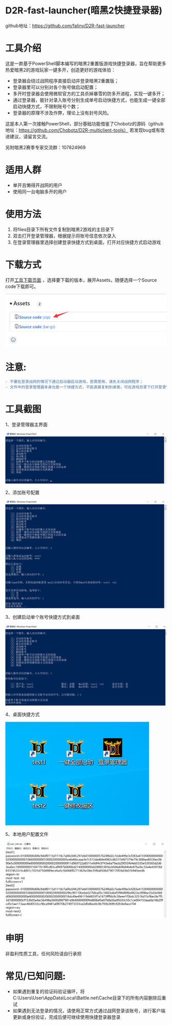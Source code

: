 # D2R-fast-launcher(暗黑2快捷登录器)
github地址：https://github.com/faliny/D2R-fast-launcher

# 工具介绍
这是一款基于PowerShell脚本编写的暗黑2重置版游戏快捷登录器，旨在帮助更多热爱暗黑2的游戏玩家一键多开，创造更好的游戏体验：
* 登录器会绕过战网程序直接启动并登录暗黑2重置版；
* 登录器里可以分别对各个账号做启动配置；
* 多开时登录器会使用微软官方的工具杀掉暴雪的防多开进程，实现一键多开；
* 通过登录器，能针对录入账号分别生成单号启动快捷方式，也能生成一键全部启动快捷方式，不限制账号个数；
* 登录器的原理不涉及作弊，理论上没有封号风险。

这是本人第一次接触PowerShell，部分基础功能借鉴了Chobotz的源码（github地址：https://github.com/Chobotz/D2R-multiclient-tools）
若发现bug或有改进建议，请留言交流。

另附暗黑2赛季专家交流群：107824969

# 适用人群
* 单开且懒得开战网的用户
* 使用同一台电脑多开的用户

# 使用方法
1. 将files目录下所有文件复制到暗黑2游戏的主目录下
2. 双击打开登录管理器，根据提示将账号信息依次录入
3. 在登录管理器里选择创建登录快捷方式到桌面，打开对应快捷方式启动游戏

# 下载方式
打开[工具下载页面](https://github.com/faliny/D2R-fast-launcher/releases)
，选择要下载的版本，展开Assets，随便选择一个Source code下载即可。

![下载界面](screenshot/download.png)

# 注意: 
```diff
- 不要在登录战网的情况下通过启动器启动游戏，若需使用，请先关闭战网程序；
- 文件中的登录管理器本身也是一个快捷方式，不能直接复制到桌面，可在游戏目录下打开登录管理器后选择创建快捷方式到桌面；
```

# 工具截图
1、登录管理器主界面

![登录管理器主界面](screenshot/main.png)

2、添加账号配置

![添加账号配置](screenshot/add.png)

3、创建启动单个账号快捷方式到桌面

![创建单个快捷方式到桌面](screenshot/addLink.png)

4、桌面快捷方式

![桌面快捷方式](screenshot/link.png)

5、本地用户配置文件

![本地用户配置文件](screenshot/config.png)

# 申明
非盈利性质工具，任何风险请自行承担
  
# 常见/已知问题: 
* 如果遇到重复的验证码验证循环，将C:\Users\User\AppData\Local\Battle.net\Cache目录下的所有内容删除后重试
* 如果遇到无法登录的情况，请使用正常方式通过战网登录该账号，进行客户端更新或身份验证，完成后便可继续使用快捷登录器登录
